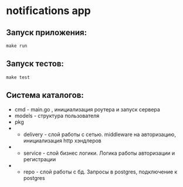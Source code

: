 notifications app
=
Запуск приложения:
-
    make run

Запуск тестов:
-
    make test

Система каталогов:
-
* cmd - main.go , инициализация роутера и запуск сервера
* models - структура пользователя
* pkg
* * delivery - слой работы с сетью. middleware на авторизацию, инициализация http хэндлеров
*  * service - слой бизнес логики. Логика работы авторизации и регистрации 
* * repo - слой работы с бд. Запросы в postgres, подключение к postgres
